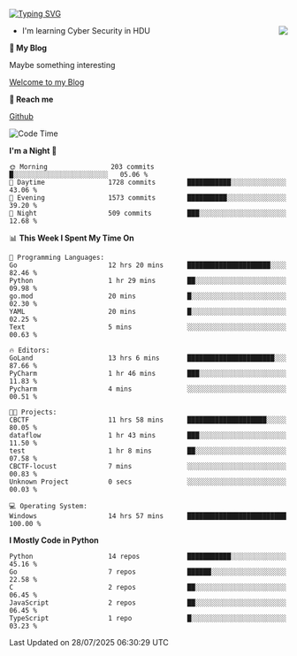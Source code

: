 [![Typing SVG](https://readme-typing-svg.herokuapp.com?font=Fira+Code&pause=1000&random=false&width=450&height=60&lines=Hello+%F0%9F%91%8B%F0%9F%8F%BB;I'm+JBNRZ)](https://git.io/typing-svg)

<a href="#">
  <img align="right" src="https://github-readme-stats.vercel.app/api?username=JBNRZ&show_icons=true&bg_color=15,f2f7fd,E0EAFC" />
</a>

- I'm learning Cyber Security in HDU

 **🌱 My Blog**

Maybe something interesting

[Welcome to my Blog](https://jbnrz.com.cn/)

 **💬 Reach me** 

[Github](https://github.com/JBNRZ)


<!--START_SECTION:waka-->
![Code Time](http://img.shields.io/badge/Code%20Time-1%2C336%20hrs%208%20mins-blue)

**I'm a Night 🦉** 

```text
🌞 Morning                203 commits         █░░░░░░░░░░░░░░░░░░░░░░░░   05.06 % 
🌆 Daytime                1728 commits        ███████████░░░░░░░░░░░░░░   43.06 % 
🌃 Evening                1573 commits        ██████████░░░░░░░░░░░░░░░   39.20 % 
🌙 Night                  509 commits         ███░░░░░░░░░░░░░░░░░░░░░░   12.68 % 
```


📊 **This Week I Spent My Time On** 

```text
💬 Programming Languages: 
Go                       12 hrs 20 mins      █████████████████████░░░░   82.46 % 
Python                   1 hr 29 mins        ██░░░░░░░░░░░░░░░░░░░░░░░   09.98 % 
go.mod                   20 mins             █░░░░░░░░░░░░░░░░░░░░░░░░   02.30 % 
YAML                     20 mins             █░░░░░░░░░░░░░░░░░░░░░░░░   02.25 % 
Text                     5 mins              ░░░░░░░░░░░░░░░░░░░░░░░░░   00.63 % 

🔥 Editors: 
GoLand                   13 hrs 6 mins       ██████████████████████░░░   87.66 % 
PyCharm                  1 hr 46 mins        ███░░░░░░░░░░░░░░░░░░░░░░   11.83 % 
Pycharm                  4 mins              ░░░░░░░░░░░░░░░░░░░░░░░░░   00.51 % 

🐱‍💻 Projects: 
CBCTF                    11 hrs 58 mins      ████████████████████░░░░░   80.05 % 
dataflow                 1 hr 43 mins        ███░░░░░░░░░░░░░░░░░░░░░░   11.50 % 
test                     1 hr 8 mins         ██░░░░░░░░░░░░░░░░░░░░░░░   07.58 % 
CBCTF-locust             7 mins              ░░░░░░░░░░░░░░░░░░░░░░░░░   00.83 % 
Unknown Project          0 secs              ░░░░░░░░░░░░░░░░░░░░░░░░░   00.03 % 

💻 Operating System: 
Windows                  14 hrs 57 mins      █████████████████████████   100.00 % 
```

**I Mostly Code in Python** 

```text
Python                   14 repos            ███████████░░░░░░░░░░░░░░   45.16 % 
Go                       7 repos             ██████░░░░░░░░░░░░░░░░░░░   22.58 % 
C                        2 repos             ██░░░░░░░░░░░░░░░░░░░░░░░   06.45 % 
JavaScript               2 repos             ██░░░░░░░░░░░░░░░░░░░░░░░   06.45 % 
TypeScript               1 repo              █░░░░░░░░░░░░░░░░░░░░░░░░   03.23 % 
```




 Last Updated on 28/07/2025 06:30:29 UTC
<!--END_SECTION:waka-->
